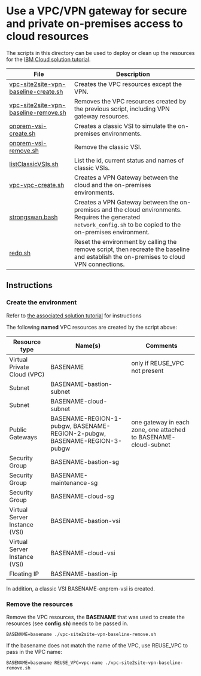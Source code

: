 # Use a VPC/VPN gateway for secure and private on-premises access to cloud resources

The scripts in this directory can be used to deploy or clean up the resources for the [IBM Cloud solution tutorial](https://cloud.ibm.com/docs/tutorials?topic=solution-tutorials-vpc-site2site-vpn#vpc-site2site-vpn).

| File | Description |
| ---- | ----------- |
| [vpc-site2site-vpn-baseline-create.sh](vpc-site2site-vpn-baseline-create.sh) | Creates the VPC resources except the VPN. |
| [vpc-site2site-vpn-baseline-remove.sh](vpc-site2site-vpn-baseline-remove.sh) | Removes the VPC resources created by the previous script, including VPN gateway resources. |
| [onprem-vsi-create.sh](onprem-vsi-create.sh) | Creates a classic VSI to simulate the on-premises environments. |
| [onprem-vsi-remove.sh](onprem-vsi-remove.sh) | Remove the classic VSI. |
| [listClassicVSIs.sh](listClassicVSIs.sh) | List the id, current status and names of classic VSIs. |
| [vpc-vpc-create.sh](vpc-vpc-create.sh) | Creates a VPN Gateway between the cloud and the on-premises environments. |
| [strongswan.bash](strongswan.bash) | Creates a VPN Gateway between the on-premises and the cloud environments. Requires the generated `network_config.sh` to be copied to the on-premises environment.  |
| [redo.sh](redo.sh) | Reset the environment by calling the remove script, then recreate the baseline and establish the on-premises to cloud VPN connections. |


## Instructions

### Create the environment
Refer to [the associated solution tutorial](https://cloud.ibm.com/docs/tutorials?topic=solution-tutorials-vpc-site2site-vpn#create-vpc) for instructions

The following **named** VPC resources are created by the script above:

| Resource type| Name(s) | Comments |
|--------------|------|----------|
| Virtual Private Cloud (VPC) | BASENAME | only if REUSE_VPC not present |
| Subnet | BASENAME-bastion-subnet|  |
| Subnet | BASENAME-cloud-subnet| |
| Public Gateways | BASENAME-REGION-1-pubgw, BASENAME-REGION-2-pubgw, BASENAME-REGION-3-pubgw | one gateway in each zone, one attached to BASENAME-cloud-subnet |
| Security Group | BASENAME-bastion-sg | |
| Security Group | BASENAME-maintenance-sg | |
| Security Group | BASENAME-cloud-sg | |
| Virtual Server Instance (VSI) | BASENAME-bastion-vsi | |
| Virtual Server Instance (VSI) | BASENAME-cloud-vsi | |
| Floating IP | BASENAME-bastion-ip | |

In addition, a classic VSI BASENAME-onprem-vsi is created.

### Remove the resources

Remove the VPC resources, the **BASENAME** that was used to create the resources (see **config.sh**) needs to be passed in.
   ```
   BASENAME=basename ./vpc-site2site-vpn-baseline-remove.sh
   ```
If the basename does not match the name of the VPC, use REUSE_VPC to pass in the VPC name:
   ```
   BASENAME=basename REUSE_VPC=vpc-name ./vpc-site2site-vpn-baseline-remove.sh
   ```
